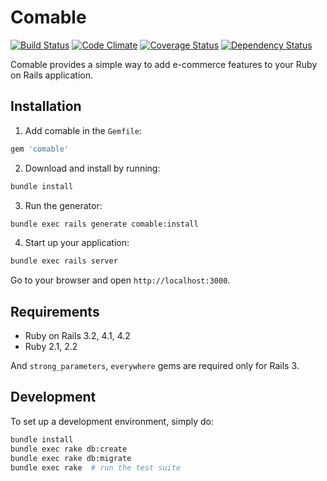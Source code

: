 # Comable

[![Build Status](https://img.shields.io/travis/hyoshida/comable.svg?style=flat-square)](http://travis-ci.org/hyoshida/comable)
[![Code Climate](https://img.shields.io/codeclimate/github/hyoshida/comable.svg?style=flat-square)](https://codeclimate.com/github/hyoshida/comable)
[![Coverage Status](https://img.shields.io/coveralls/hyoshida/comable.svg?style=flat-square)](https://coveralls.io/r/hyoshida/comable)
[![Dependency Status](https://img.shields.io/gemnasium/hyoshida/comable.svg?style=flat-square)](https://gemnasium.com/hyoshida/comable)

Comable provides a simple way to add e-commerce features to your Ruby on Rails application.

## Installation

1. Add comable in the `Gemfile`:

  ```ruby
  gem 'comable'
  ```

2. Download and install by running:

  ```bash
  bundle install
  ```

3. Run the generator:

  ```bash
  bundle exec rails generate comable:install
  ```

4. Start up your application:

  ```bash
  bundle exec rails server
  ```

  Go to your browser and open `http://localhost:3000`.

## Requirements

* Ruby on Rails 3.2, 4.1, 4.2
* Ruby 2.1, 2.2

And `strong_parameters`, `everywhere` gems are required only for Rails 3.

## Development

To set up a development environment, simply do:

```bash
bundle install
bundle exec rake db:create
bundle exec rake db:migrate
bundle exec rake  # run the test suite
```
